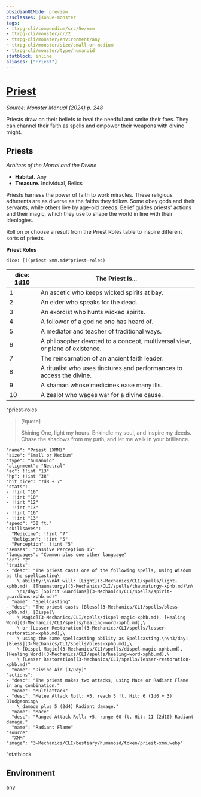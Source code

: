 ```yaml
---
obsidianUIMode: preview
cssclasses: json5e-monster
tags:
- ttrpg-cli/compendium/src/5e/xmm
- ttrpg-cli/monster/cr/2
- ttrpg-cli/monster/environment/any
- ttrpg-cli/monster/size/small-or-medium
- ttrpg-cli/monster/type/humanoid
statblock: inline
aliases: ["Priest"]
---
```

# [Priest](3-Mechanics\CLI\bestiary\humanoid/priest-xmm.md)
*Source: Monster Manual (2024) p. 248*  

Priests draw on their beliefs to heal the needful and smite their foes. They can channel their faith as spells and empower their weapons with divine might.

## Priests

*Arbiters of the Mortal and the Divine*

- **Habitat.** Any  
- **Treasure.** Individual, Relics  

Priests harness the power of faith to work miracles. These religious adherents are as diverse as the faiths they follow. Some obey gods and their servants, while others live by age-old creeds. Belief guides priests' actions and their magic, which they use to shape the world in line with their ideologies.

Roll on or choose a result from the Priest Roles table to inspire different sorts of priests.

**Priest Roles**

`dice: [](priest-xmm.md#^priest-roles)`

| dice: 1d10 | The Priest Is... |
|------------|------------------|
| 1 | An ascetic who keeps wicked spirits at bay. |
| 2 | An elder who speaks for the dead. |
| 3 | An exorcist who hunts wicked spirits. |
| 4 | A follower of a god no one has heard of. |
| 5 | A mediator and teacher of traditional ways. |
| 6 | A philosopher devoted to a concept, multiversal view, or plane of existence. |
| 7 | The reincarnation of an ancient faith leader. |
| 8 | A ritualist who uses tinctures and performances to access the divine. |
| 9 | A shaman whose medicines ease many ills. |
| 10 | A zealot who wages war for a divine cause. |
^priest-roles

> [!quote]  
> 
> Shining One, light my hours. Enkindle my soul, and inspire my deeds. Chase the shadows from my path, and let me walk in your brilliance.


```statblock
"name": "Priest (XMM)"
"size": "Small or Medium"
"type": "humanoid"
"alignment": "Neutral"
"ac": !!int "13"
"hp": !!int "38"
"hit_dice": "7d8 + 7"
"stats":
- !!int "16"
- !!int "10"
- !!int "12"
- !!int "13"
- !!int "16"
- !!int "13"
"speed": "30 ft."
"skillsaves":
  "Medicine": !!int "7"
  "Religion": !!int "5"
  "Perception": !!int "5"
"senses": "passive Perception 15"
"languages": "Common plus one other language"
"cr": "2"
"traits":
- "desc": "The priest casts one of the following spells, using Wisdom as the spellcasting\
    \ ability:\n\nAt will: [Light](3-Mechanics/CLI/spells/light-xphb.md), [Thaumaturgy](3-Mechanics/CLI/spells/thaumaturgy-xphb.md)\n\
    \n1/day: [Spirit Guardians](3-Mechanics/CLI/spells/spirit-guardians-xphb.md)"
  "name": "Spellcasting"
- "desc": "The priest casts [Bless](3-Mechanics/CLI/spells/bless-xphb.md), [Dispel\
    \ Magic](3-Mechanics/CLI/spells/dispel-magic-xphb.md), [Healing Word](3-Mechanics/CLI/spells/healing-word-xphb.md),\
    \ or [Lesser Restoration](3-Mechanics/CLI/spells/lesser-restoration-xphb.md),\
    \ using the same spellcasting ability as Spellcasting.\n\n3/day: [Bless](3-Mechanics/CLI/spells/bless-xphb.md),\
    \ [Dispel Magic](3-Mechanics/CLI/spells/dispel-magic-xphb.md), [Healing Word](3-Mechanics/CLI/spells/healing-word-xphb.md),\
    \ [Lesser Restoration](3-Mechanics/CLI/spells/lesser-restoration-xphb.md)"
  "name": "Divine Aid (3/Day)"
"actions":
- "desc": "The priest makes two attacks, using Mace or Radiant Flame in any combination."
  "name": "Multiattack"
- "desc": "Melee Attack Roll: +5, reach 5 ft. Hit: 6 (1d6 + 3) Bludgeoning\
    \ damage plus 5 (2d4) Radiant damage."
  "name": "Mace"
- "desc": "Ranged Attack Roll: +5, range 60 ft. Hit: 11 (2d10) Radiant damage."
  "name": "Radiant Flame"
"source":
- "XMM"
"image": "3-Mechanics/CLI/bestiary/humanoid/token/priest-xmm.webp"
```
^statblock

## Environment

any